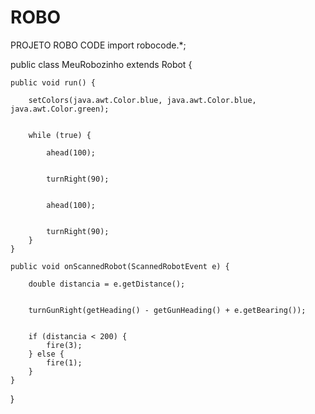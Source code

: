 # ROBO
PROJETO ROBO CODE
import robocode.*;

public class MeuRobozinho extends Robot {

    public void run() {
        
        setColors(java.awt.Color.blue, java.awt.Color.blue, java.awt.Color.green);

        
        while (true) {
            
            ahead(100);

             
            turnRight(90);

            
            ahead(100);

             
            turnRight(90);
        }
    }

    public void onScannedRobot(ScannedRobotEvent e) {
        
        double distancia = e.getDistance();
        
        
        turnGunRight(getHeading() - getGunHeading() + e.getBearing());

        
        if (distancia < 200) {
            fire(3); 
        } else {
            fire(1); 
        }
    }
}
